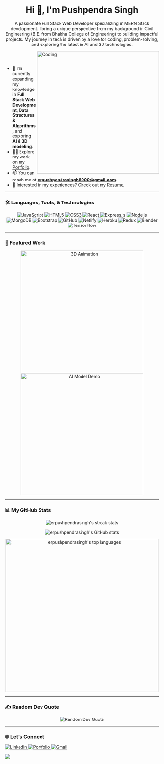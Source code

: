 <h1 align="center">Hi 👋, I'm Pushpendra Singh</h1>
<p align="center">
  A passionate Full Stack Web Developer specializing in MERN Stack development. I bring a unique perspective from my background in Civil Engineering (B.E. from Bhabha College of Engineering) to building impactful projects. My journey in tech is driven by a love for coding, problem-solving, and exploring the latest in AI and 3D technologies.
</p>

<img align="right" width="400" src="https://github.com/erpushpendrasingh/your-repo/blob/main/assets/coding.gif" alt="Coding">


<br>
<br>

- 🌱 I’m currently expanding my knowledge in **Full Stack Web Development, Data Structures & Algorithms**, and exploring **AI & 3D modeling**.
- 👨‍💻 Explore my work on my [Portfolio](https://erpushpendrasingh.github.io/).
- 📫 You can reach me at **erpushpendrasingh8900@gmail.com**.
- 📄 Interested in my experiences? Check out my [Resume](https://drive.google.com/file/d/13nQIEVOt6zNw60f-7n7NoBxAZMKujE2J/view?usp=sharing).

---

### 🛠️ **Languages, Tools, & Technologies**

<p align="center"> 
  <img src="https://img.shields.io/badge/JavaScript-F7DF1E?style=for-the-badge&logo=javascript&logoColor=black" alt="JavaScript">
  <img src="https://img.shields.io/badge/HTML5-E34F26?style=for-the-badge&logo=html5&logoColor=white" alt="HTML5">
  <img src="https://img.shields.io/badge/CSS3-1572B6?style=for-the-badge&logo=css3&logoColor=white" alt="CSS3">
  <img src="https://img.shields.io/badge/React-61DAFB?style=for-the-badge&logo=react&logoColor=black" alt="React">
  <img src="https://img.shields.io/badge/Express.js-404D59?style=for-the-badge" alt="Express.js">
  <img src="https://img.shields.io/badge/Node.js-43853D?style=for-the-badge&logo=node.js&logoColor=white" alt="Node.js">
  <img src="https://img.shields.io/badge/MongoDB-4EA94B?style=for-the-badge&logo=mongodb&logoColor=white" alt="MongoDB">
  <img src="https://img.shields.io/badge/Bootstrap-563D7C?style=for-the-badge&logo=bootstrap&logoColor=white" alt="Bootstrap">
  <img src="https://img.shields.io/badge/GitHub-100000?style=for-the-badge&logo=github&logoColor=white" alt="GitHub">
  <img src="https://img.shields.io/badge/Netlify-00C7B7?style=for-the-badge&logo=netlify&logoColor=white" alt="Netlify">
  <img src="https://img.shields.io/badge/Heroku-430098?style=for-the-badge&logo=heroku&logoColor=white" alt="Heroku">
  <img src="https://img.shields.io/badge/Redux-593D88?style=for-the-badge&logo=redux&logoColor=white" alt="Redux">
  <img src="https://img.shields.io/badge/Blender-F5792A?style=for-the-badge&logo=blender&logoColor=white" alt="Blender">
  <img src="https://img.shields.io/badge/TensorFlow-FF6F00?style=for-the-badge&logo=tensorflow&logoColor=white" alt="TensorFlow">
</p>

---

### 🎨 **Featured Work**

<p align="center">
  <img src="https://user-images.githubusercontent.com/yourusername/your-repo/3d-animation.gif" alt="3D Animation" width="400">
  <img src="https://user-images.githubusercontent.com/yourusername/your-repo/ai-model-demo.gif" alt="AI Model Demo" width="400">
</p>

---

### 📊 **My GitHub Stats**

<p align="center">
  <img src="https://github-readme-streak-stats.herokuapp.com/?user=erpushpendrasingh&theme=radical" alt="erpushpendrasingh's streak stats">
</p>
<p align="center">
  <img src="https://github-readme-stats.vercel.app/api?username=erpushpendrasingh&show_icons=true&theme=radical" alt="erpushpendrasingh's GitHub stats">
</p>
<p align="center">
  <img width="500px" src="https://github-readme-stats.vercel.app/api/top-langs?username=erpushpendrasingh&show_icons=true&locale=en&layout=compact&theme=radical" alt="erpushpendrasingh's top languages">
</p>

---

### ✍️ **Random Dev Quote**

<p align="center">
  <img src="https://quotes-github-readme.vercel.app/api?type=horizontal&theme=radical" alt="Random Dev Quote">
</p>

---

### 🌐 **Let's Connect**

<p align="left">
  <a href="https://www.linkedin.com/in/erpushpendrasingh/">
    <img src="https://img.shields.io/badge/LinkedIn-0077B5?style=for-the-badge&logo=linkedin&logoColor=white" alt="LinkedIn">
  </a>
  <a href="https://erpushpendrasingh.github.io/">
    <img src="https://img.shields.io/badge/Portfolio-18A303?style=for-the-badge&logo=ionic&logoColor=white" alt="Portfolio">
  </a>
  <a href="mailto:erpushpendrasingh8900@gmail.com">
    <img src="https://img.shields.io/badge/Gmail-D14836?style=for-the-badge&logo=gmail&logoColor=white" alt="Gmail">
  </a>
</p>

[![](https://visitcount.itsvg.in/api?id=erpushpendrasingh&icon=0&color=0)](https://visitcount.itsvg.in)
